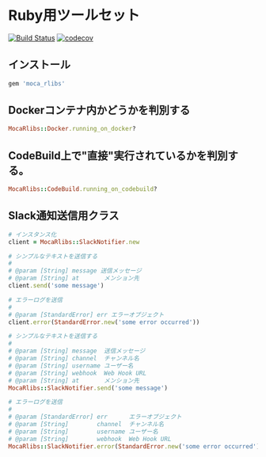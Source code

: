 # Ruby用ツールセット

[![Build Status](https://codebuild.ap-northeast-1.amazonaws.com/badges?uuid=eyJlbmNyeXB0ZWREYXRhIjoiekhCRy9vSkZhL3BSR1hCV0NvSkc3b3NMcm5MQnlnakkwVFZhWFI1bzZpTzZONmxMeFVLcjNKODhlQWo5ZGtFYmpLcjNQZVFqdzNVZTRBbFFJZ3h1NTNvPSIsIml2UGFyYW1ldGVyU3BlYyI6ImU4dXdib0NpOE1IbHJiYVQiLCJtYXRlcmlhbFNldFNlcmlhbCI6MX0%3D&branch=master)](https://ap-northeast-1.console.aws.amazon.com/codesuite/codebuild/085041388644/projects/rlibs)
[![codecov](https://codecov.io/gh/mocaberos/rlibs/branch/master/graph/badge.svg?token=L6SB5CH8KN)](https://codecov.io/gh/mocaberos/rlibs)

## インストール
```ruby
gem 'moca_rlibs'
```

## Dockerコンテナ内かどうかを判別する
```ruby
MocaRlibs::Docker.running_on_docker?
```

## CodeBuild上で"直接"実行されているかを判別する。
```ruby
MocaRlibs::CodeBuild.running_on_codebuild?
```

## Slack通知送信用クラス
```ruby
# インスタンス化
client = MocaRlibs::SlackNotifier.new

# シンプルなテキストを送信する
#
# @param [String] message 送信メッセージ
# @param [String] at       メンション先
client.send('some message')

# エラーログを送信
#
# @param [StandardError] err エラーオブジェクト
client.error(StandardError.new('some error occurred'))

# シンプルなテキストを送信する
#
# @param [String] message  送信メッセージ
# @param [String] channel  チャンネル名
# @param [String] username ユーザー名
# @param [String] webhook  Web Hook URL
# @param [String] at       メンション先
MocaRlibs::SlackNotifier.send('some message')

# エラーログを送信
#
# @param [StandardError] err      エラーオブジェクト
# @param [String]        channel  チャンネル名
# @param [String]        username ユーザー名
# @param [String]        webhook  Web Hook URL
MocaRlibs::SlackNotifier.error(StandardError.new('some error occurred'))
```

